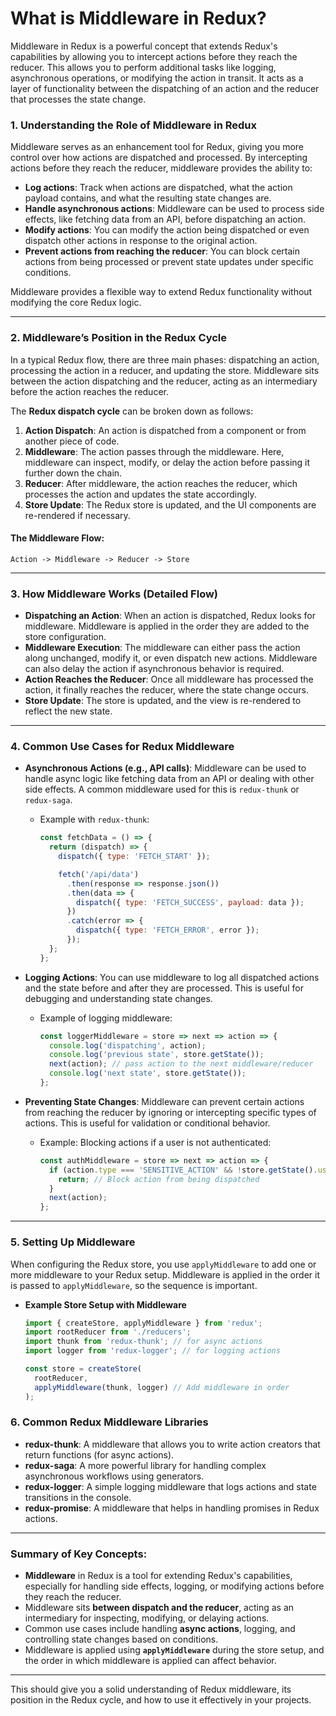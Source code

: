 # What is Middleware in Redux?

Middleware in Redux is a powerful concept that extends Redux's capabilities by allowing you to intercept actions before they reach the reducer. This allows you to perform additional tasks like logging, asynchronous operations, or modifying the action in transit. It acts as a layer of functionality between the dispatching of an action and the reducer that processes the state change.

### 1. **Understanding the Role of Middleware in Redux**

Middleware serves as an enhancement tool for Redux, giving you more control over how actions are dispatched and processed. By intercepting actions before they reach the reducer, middleware provides the ability to:

- **Log actions**: Track when actions are dispatched, what the action payload contains, and what the resulting state changes are.
- **Handle asynchronous actions**: Middleware can be used to process side effects, like fetching data from an API, before dispatching an action.
- **Modify actions**: You can modify the action being dispatched or even dispatch other actions in response to the original action.
- **Prevent actions from reaching the reducer**: You can block certain actions from being processed or prevent state updates under specific conditions.

Middleware provides a flexible way to extend Redux functionality without modifying the core Redux logic.

---

### 2. **Middleware’s Position in the Redux Cycle**

In a typical Redux flow, there are three main phases: dispatching an action, processing the action in a reducer, and updating the store. Middleware sits between the action dispatching and the reducer, acting as an intermediary before the action reaches the reducer.

The **Redux dispatch cycle** can be broken down as follows:

1. **Action Dispatch**: An action is dispatched from a component or from another piece of code.
2. **Middleware**: The action passes through the middleware. Here, middleware can inspect, modify, or delay the action before passing it further down the chain.
3. **Reducer**: After middleware, the action reaches the reducer, which processes the action and updates the state accordingly.
4. **Store Update**: The Redux store is updated, and the UI components are re-rendered if necessary.

#### The Middleware Flow:
```
Action -> Middleware -> Reducer -> Store
```

---

### 3. **How Middleware Works (Detailed Flow)**

- **Dispatching an Action**: When an action is dispatched, Redux looks for middleware. Middleware is applied in the order they are added to the store configuration.
- **Middleware Execution**: The middleware can either pass the action along unchanged, modify it, or even dispatch new actions. Middleware can also delay the action if asynchronous behavior is required.
- **Action Reaches the Reducer**: Once all middleware has processed the action, it finally reaches the reducer, where the state change occurs.
- **Store Update**: The store is updated, and the view is re-rendered to reflect the new state.

---

### 4. **Common Use Cases for Redux Middleware**

- **Asynchronous Actions (e.g., API calls)**: Middleware can be used to handle async logic like fetching data from an API or dealing with other side effects. A common middleware used for this is `redux-thunk` or `redux-saga`.
  - Example with `redux-thunk`:

    ```javascript
    const fetchData = () => {
      return (dispatch) => {
        dispatch({ type: 'FETCH_START' });

        fetch('/api/data')
          .then(response => response.json())
          .then(data => {
            dispatch({ type: 'FETCH_SUCCESS', payload: data });
          })
          .catch(error => {
            dispatch({ type: 'FETCH_ERROR', error });
          });
      };
    };
    ```

- **Logging Actions**: You can use middleware to log all dispatched actions and the state before and after they are processed. This is useful for debugging and understanding state changes.
  - Example of logging middleware:

    ```javascript
    const loggerMiddleware = store => next => action => {
      console.log('dispatching', action);
      console.log('previous state', store.getState());
      next(action); // pass action to the next middleware/reducer
      console.log('next state', store.getState());
    };
    ```

- **Preventing State Changes**: Middleware can prevent certain actions from reaching the reducer by ignoring or intercepting specific types of actions. This is useful for validation or conditional behavior.
  - Example: Blocking actions if a user is not authenticated:

    ```javascript
    const authMiddleware = store => next => action => {
      if (action.type === 'SENSITIVE_ACTION' && !store.getState().user.authenticated) {
        return; // Block action from being dispatched
      }
      next(action);
    };
    ```

---

### 5. **Setting Up Middleware**

When configuring the Redux store, you use `applyMiddleware` to add one or more middleware to your Redux setup. Middleware is applied in the order it is passed to `applyMiddleware`, so the sequence is important.

- **Example Store Setup with Middleware**

  ```javascript
  import { createStore, applyMiddleware } from 'redux';
  import rootReducer from './reducers';
  import thunk from 'redux-thunk'; // for async actions
  import logger from 'redux-logger'; // for logging actions

  const store = createStore(
    rootReducer,
    applyMiddleware(thunk, logger) // Add middleware in order
  );
  ```

### 6. **Common Redux Middleware Libraries**

- **redux-thunk**: A middleware that allows you to write action creators that return functions (for async actions).
- **redux-saga**: A more powerful library for handling complex asynchronous workflows using generators.
- **redux-logger**: A simple logging middleware that logs actions and state transitions in the console.
- **redux-promise**: A middleware that helps in handling promises in Redux actions.

---

### Summary of Key Concepts:
- **Middleware** in Redux is a tool for extending Redux's capabilities, especially for handling side effects, logging, or modifying actions before they reach the reducer.
- Middleware sits **between dispatch and the reducer**, acting as an intermediary for inspecting, modifying, or delaying actions.
- Common use cases include handling **async actions**, logging, and controlling state changes based on conditions.
- Middleware is applied using **`applyMiddleware`** during the store setup, and the order in which middleware is applied can affect behavior.

--- 

This should give you a solid understanding of Redux middleware, its position in the Redux cycle, and how to use it effectively in your projects.